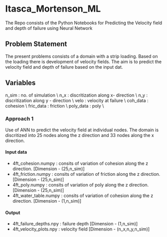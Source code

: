 # Itasca_Mortenson_ML
The Repo consists of the Python Notebooks for Predicting the Velocity field and depth of failure using Neural Network

## Problem Statement
The present problems consists of a domain with a strip loading. Based on the loading there is development of velocity fields. The aim is to predict the velocity field and depth of failure based on the input dat.
## Variables
n_sim : no. of simulation \\
n_x : discritization along x- direction \\
n_y : discritization along y - direction \\
velo : velocity at failure \\
coh_data : cohesion \\
fric_data : friction \\
poly_data : poly \\

### Approach 1
Use of ANN to predict the velocity field at individual nodes. The domain is discritized into 25 nodes along the z direction and 33 nodes along the x direction.
#### Input data
- 4ft_cohesion.numpy : consits of variation of cohesion along the z direction. [Dimension - (25,n_sim)]
- 4ft_friction.numpy : consits of variation of friction along the z direction. [Dimension - (25,n_sim)]
- 4ft_poly.numpy : consits of variation of poly along the z direction. [Dimension - (25,n_sim)]
- 4ft_water_table.numpy : consits of variation of cohesion along the z direction. [Dimension - (1,n_sim)]
#### Output 
- 4ft_failure_depths.npy : failure depth [Dimension - (1,n_sim)]
- 4ft_velocity_plots.npy : velocity field [Dimension - (n_x,n_y,n_sim)]


